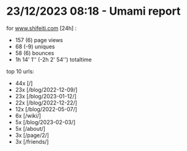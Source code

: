 # 23/12/2023 08:18 - Umami report
for www.shifeiti.com [24h] :

 - 157 (6) page views
 - 68 (-9) uniques
 - 58 (6) bounces
 - 1h 14' 1'' (-2h 2' 54'') totaltime


top 10 urls:
 - 44x [/]
 - 23x [/blog/2022-12-09/]
 - 23x [/blog/2023-01-12/]
 - 22x [/blog/2022-12-22/]
 - 12x [/blog/2022-05-07/]
 - 6x [/wiki/]
 - 5x [/blog/2023-02-03/]
 - 5x [/about/]
 - 3x [/page/2/]
 - 3x [/friends/]


